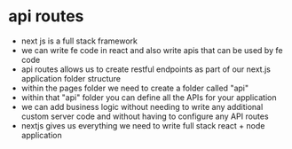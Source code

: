 # api routes
* next js is a full stack framework
* we can write fe code in react and also write apis that can be used by fe code
* api routes allows us to create restful endpoints as part of our next.js application folder structure
* within the pages folder we need to create a folder called "api"
* within that "api" folder you can define all the APIs for your application
* we can add business logic without needing to write any additional custom server code and without having to configure any API routes
* nextjs gives us everything we need to write full stack react + node application